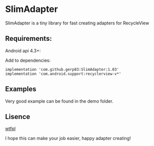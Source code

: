 # SlimAdapter
SlimAdapter is a tiny library for fast creating adapters for RecycleView

## Requirements:
Android api 4.3+:

Add to dependencies:
```
implementation 'com.github.gerp83:SlimAdapter:1.03'
implementation 'com.android.support:recyclerview-v*'
```

## Examples
Very good example can be found in the demo folder.

## Lisence
[wtfpl](http://www.wtfpl.net/)

I hope this can make your job easier, happy adapter creating!

